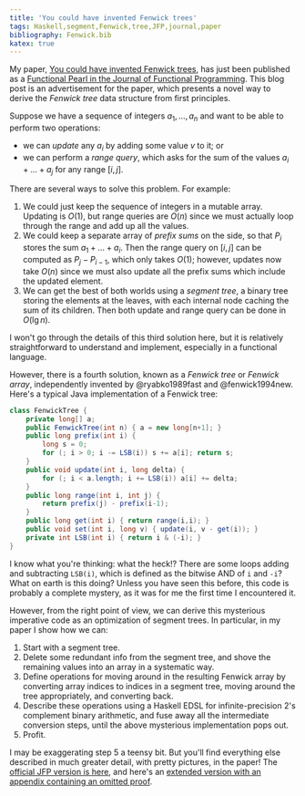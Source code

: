 ```yaml
---
title: 'You could have invented Fenwick trees'
tags: Haskell,segment,Fenwick,tree,JFP,journal,paper
bibliography: Fenwick.bib
katex: true
---
```


My paper, [You could have invented Fenwick
trees](http://ozark.hendrix.edu/~yorgey/pub/Fenwick-ext.pdf), has just
been published as a [Functional Pearl in the Journal of Functional
Programming](https://www.cambridge.org/core/services/aop-cambridge-core/content/view/B4628279D4E54229CED97249E96F721D/S0956796824000169a.pdf/you-could-have-invented-fenwick-trees.pdf).
This blog post is an advertisement for the paper, which presents a
novel way to derive the *Fenwick tree* data structure from first
principles.

Suppose we have a sequence of integers $a_1, \dots, a_n$ and want to be
able to perform two operations:

* we can *update* any $a_i$ by adding some value $v$ to it; or
* we can perform a *range query*, which asks for the sum of the values
  $a_i + \dots + a_j$ for any range $[i,j]$.

There are several ways to solve this problem. For example:

1. We could just keep the sequence of integers in a mutable array.
   Updating is $O(1)$, but range queries are $O(n)$ since we must
   actually loop through the range and add up all the values.
2. We could keep a separate array of *prefix sums* on the side, so
   that $P_i$ stores the sum $a_1 + \dots + a_i$.  Then the range
   query on $[i,j]$ can be computed as $P_j - P_{i-1}$, which only
   takes $O(1)$; however, updates now take $O(n)$ since we must also
   update all the prefix sums which include the updated element.
3. We can get the best of both worlds using a *segment tree*, a binary
   tree storing the elements at the leaves, with each internal node
   caching the sum of its children.  Then both update and range query
   can be done in $O(\lg n)$.

I won't go through the details of this third solution here, but it is
relatively straightforward to understand and implement, especially in
a functional language.

However, there is a fourth solution, known as a *Fenwick tree* or
*Fenwick array*, independently invented by @ryabko1989fast and
@fenwick1994new.  Here's a typical Java implementation of a Fenwick
tree:

```.java
class FenwickTree {
    private long[] a;
    public FenwickTree(int n) { a = new long[n+1]; }
    public long prefix(int i) {
        long s = 0;
        for (; i > 0; i -= LSB(i)) s += a[i]; return s;
    }
    public void update(int i, long delta) {
        for (; i < a.length; i += LSB(i)) a[i] += delta;
    }
    public long range(int i, int j) {
        return prefix(j) - prefix(i-1);
    }
    public long get(int i) { return range(i,i); }
    public void set(int i, long v) { update(i, v - get(i)); }
    private int LSB(int i) { return i & (-i); }
}
```

I know what you're thinking: what the heck!?  There are some loops adding and
subtracting `LSB(i)`, which is defined as the bitwise AND of `i` and
`-i`?  What on earth is this doing?  Unless you have seen this
before, this code is probably a complete mystery, as it was for me the
first time I encountered it.

However, from the right point of view, we can derive this mysterious imperative
code as an optimization of segment trees.  In particular, in my
paper I show how we can:

1. Start with a segment tree.
2. Delete some redundant info from the segment tree, and shove the
   remaining values into an array in a systematic way.
3. Define operations for moving around in the resulting Fenwick array by
   converting array indices to indices in a segment tree, moving
   around the tree appropriately, and converting back.
4. Describe these operations using a Haskell EDSL for
   infinite-precision 2's complement binary arithmetic, and fuse away
   all the intermediate conversion steps, until the above mysterious
   implementation pops out.
5. Profit.

I may be exaggerating step 5 a teensy bit.  But you'll find everything
else described in much greater detail, with pretty pictures, in the
paper! The [official JFP version is here](https://www.cambridge.org/core/journals/journal-of-functional-programming/article/you-could-have-invented-fenwick-trees/B4628279D4E54229CED97249E96F721D), and here's an [extended
version with an appendix containing an omitted proof](http://ozark.hendrix.edu/~yorgey/pub/Fenwick-ext.pdf).
